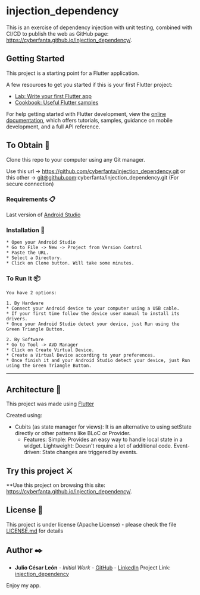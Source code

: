 # injection_dependency
This is an exercise of dependency injection with unit testing, combined with CI/CD to publish the web as GitHub page: https://cyberfanta.github.io/injection_dependency/.

## Getting Started
This project is a starting point for a Flutter application.

A few resources to get you started if this is your first Flutter project:

- [Lab: Write your first Flutter app](https://docs.flutter.dev/get-started/codelab)
- [Cookbook: Useful Flutter samples](https://docs.flutter.dev/cookbook)

For help getting started with Flutter development, view the
[online documentation](https://docs.flutter.dev/), which offers tutorials,
samples, guidance on mobile development, and a full API reference.

## To Obtain 🚀
Clone this repo to your computer using any Git manager.

Use this url -> https://github.com/cyberfanta/injection_dependency.git
or this other -> git@github.com:cyberfanta/injection_dependency.git (For secure connection)

### Requirements 📋
Last version of [Android Studio](https://developer.android.com/studio)

### Installation 🔧
```
* Open your Android Studio
* Go to File -> New -> Project from Version Control
* Paste the URL.
* Select a Directory.
* Click on Clone button. Will take some minutes.
```

### To Run It 📦
```
You have 2 options:

1. By Hardware
* Connect your Android device to your computer using a USB cable.
* If your first time follow the device user manual to install its drivers.
* Once your Android Studio detect your device, just Run using the Green Triangle Button.

2. By Software
* Go to Tool -> AVD Manager
* Click on Create Virtual Device.
* Create a Virtual Device according to your preferences.
* Once finish it and your Android Studio detect your device, just Run using the Green Triangle Button.
```
---
## Architecture 🚀
This project was made using [Flutter](https://flutter.dev/)

Created using:
- Cubits (as state manager for views):
  It is an alternative to using setState directly or other patterns like BLoC or Provider.
    - Features:
      Simple: Provides an easy way to handle local state in a widget.
      Lightweight: Doesn't require a lot of additional code.
      Event-driven: State changes are triggered by events.

## Try this project ⚔
**Use this project on browsing this site: https://cyberfanta.github.io/injection_dependency/.

## License 📄
This project is under license (Apache License) - please check the file [LICENSE.md](https://github.com/cyberfanta/tennis_field_scheduler_v2/blob/master/LICENSE.md) for details

## Author ✒️
* **Julio César León** - *Initial Work* - [GitHub](https://github.com/cyberfanta) - [LinkedIn](https://www.linkedin.com/in/julio-c%C3%A9sar-alberto-le%C3%B3n-anhuam%C3%A1n-a803572b/)
  Project Link: [injection_dependency](https://github.com/cyberfanta/injection_dependency)

Enjoy my app.
